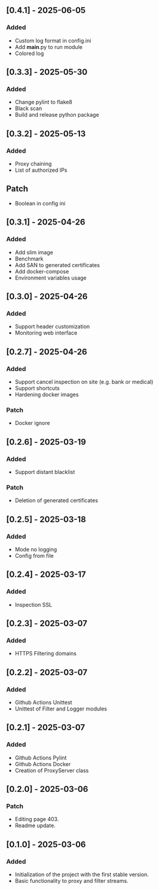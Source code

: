 ## [0.4.1] - 2025-06-05
### Added
- Custom log format in config.ini
- Add __main__.py to run module
- Colored log

## [0.3.3] - 2025-05-30
### Added
- Change pylint to flake8
- Black scan
- Build and release python package

## [0.3.2] - 2025-05-13
### Added
- Proxy chaining
- List of authorized IPs
## Patch
- Boolean in config ini

## [0.3.1] - 2025-04-26
### Added
- Add slim image
- Benchmark
- Add SAN to generated certificates
- Add docker-compose
- Environment variables usage

## [0.3.0] - 2025-04-26
### Added
- Support header customization
- Monitoring web interface

## [0.2.7] - 2025-04-26
### Added
- Support cancel inspection on site (e.g. bank or medical)
- Support shortcuts
- Hardening docker images
### Patch
- Docker ignore

## [0.2.6] - 2025-03-19
### Added
- Support distant blacklist
### Patch
- Deletion of generated certificates 

## [0.2.5] - 2025-03-18
### Added
- Mode no logging
- Config from file

## [0.2.4] - 2025-03-17
### Added
- Inspection SSL

## [0.2.3] - 2025-03-07
### Added
- HTTPS Filtering domains

## [0.2.2] - 2025-03-07
### Added
- Github Actions Unittest
- Unittest of Filter and Logger modules

## [0.2.1] - 2025-03-07
### Added
- Github Actions Pylint
- Github Actions Docker
- Creation of ProxyServer class

## [0.2.0] - 2025-03-06
### Patch
- Editing page 403.
- Readme update.

## [0.1.0] - 2025-03-06
### Added
- Initialization of the project with the first stable version.
- Basic functionality to proxy and filter streams.